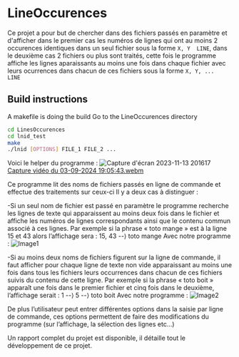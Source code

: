 # LineOccurences
Ce projet a pour but de chercher dans des fichiers passés en paramètre et d'afficher dans le premier cas les numéros de lignes qui ont au moins 2 occurences identiques dans un seul fichier sous la forme ```X, Y  LINE```, 
dans le deuxième cas 2 fichiers ou plus sont traités, cette fois le programme affiche les lignes aparaissants au moins une fois dans chaque fichier avec leurs ocurrences dans chacun de ces fichiers sous la forme ```X, Y, ...  LINE```

## Build instructions
A makefile is doing the build
Go to the LineOccurences directory
```bash
cd LinesOccurences
cd lnid_test
make
./lnid [OPTIONS] FILE_1 FILE_2 ...
```
Voici le helper du programme : 
![Capture d'écran 2023-11-13 201617](https://github.com/gorimaaa/occurences_lignes/assets/136479651/6ed60a90-09a1-4f65-822d-96a2e5f5dd36)
[Capture vidéo du 03-09-2024 19:05:43.webm](https://github.com/user-attachments/assets/a5cc70ed-3f9e-46ba-be44-a5b71e3d6cb7)

Ce programme lit des noms de fichiers passés en ligne de commande et effectue des traitements sur ceux-ci
Il y a deux cas à distinguer :

-Si un seul nom de fichier est passé en paramètre le programme recherche les lignes de texte qui apparaissent au moins deux fois dans le fichier et affiche les numéros de lignes correspondants ainsi que le contenu commun associé à ces lignes. Par exemple si la phrase « toto mange » est à la ligne 15 et 43 alors l’affichage sera : 
15, 43 --⟩ toto mange
Avec notre programme : 
![Image1](https://github.com/gorimaaa/occurences_lignes/assets/136479651/61dcb579-9a1b-4cbf-ac02-388072d16229)



-Si au moins deux noms de fichiers figurent sur la ligne de commande, il faut afficher pour chaque ligne de texte non vide apparaissant au moins une fois dans tous les fichiers leurs occurrences dans chacun de ces fichiers suivis du contenu de cette ligne. Par exemple si la phrase « toto boit » apparaît une fois dans le premier fichier et cinq fois dans le deuxième, l’affichage serait :
1 --⟩ 5 --⟩ toto boit
Avec notre programme : 
![Image2](https://github.com/gorimaaa/occurences_lignes/assets/136479651/249dbd97-4ba1-4a7f-990e-6b43e599a0df)


De plus l’utilisateur peut entrer différentes options dans la saisie par ligne de commande, ces options permettent de faire des modifications du programme (sur l’affichage, la sélection des lignes etc…)

Un rapport complet du projet est disponible, il détaille tout le développement de ce projet.
